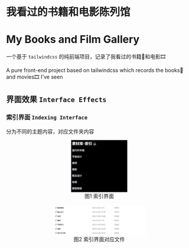 # 我看过的书籍和电影陈列馆
# My Books and Film Gallery

一个基于 `tailwindcss` 的纯前端项目，记录了我看过的书籍📕和电影🎞️

A pure front-end project based on tailwindcss which records the books📕 and movies🎞️ I've seen

## 界面效果 `Interface Effects`
### 索引界面 `Indexing Interface`
分为不同的主题内容，对应文件夹内容
<br>
<div style="width: 30%;margin:auto">
    <img src="./readme_pic/index.html.jpg" style="display: block; width: 100%; height: 20%" />
    <div style="text-align:center;margin:auto">
        图1 索引界面
    </div>
</div>
<br>
<div style="width: 50%;margin:auto">
    <img src="./readme_pic/index.html-file.jpg" style="display: block; width: 100%; height: 20%" />
    <div style="text-align:center;margin:auto">
        图2 索引界面对应文件
    </div>
</div>
